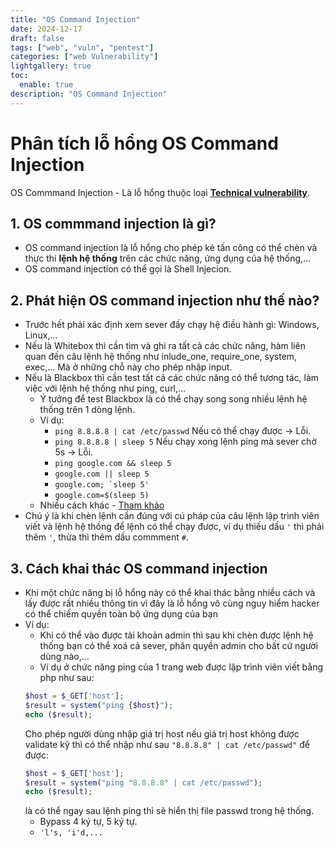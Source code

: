 ```yaml
---
title: "OS Command Injection"
date: 2024-12-17
draft: false
tags: ["web", "vuln", "pentest"]
categories: ["web Vulnerability"]
lightgallery: true
toc:
  enable: true
description: "OS Command Injection"
---
```

# Phân tích lỗ hổng OS Command Injection
  OS Commmand Injection - Là lỗ hổng thuộc loại [**Technical vulnerability**](https://tlualgosec.com/posts/Blog101/#2-ph%C3%A2n-loa%CC%A3i-l%C3%B4%CC%83-h%C3%B4%CC%89ng).
## 1. OS commmand injection là gì?
- OS command injection là lỗ hổng cho phép kẻ tấn công có thể chèn và thực thi **lệnh hệ thống** trên các chức năng, ứng dụng của hệ thống,...
- OS command injection có thể gọi là Shell Injecion.
## 2. Phát hiện OS command injection như thế nào?
- Trước hết phải xác định xem sever đấy chạy hệ điều hành gì: Windows, Linux,...
- Nếu là Whitebox thì cần tìm và ghi ra tất cả các chức năng, hàm liên quan đến câu lệnh hệ thống như inlude_one, require_one, system, exec,... Mà ở những chỗ này cho phép nhập input.
- Nếu là Blackbox thì cần test tất cả các chức năng có thể tương tác, làm việc với lệnh hệ thống như ping, curl,...
  - Ý tưởng để test Blackbox là có thể chạy song song nhiều lệnh hệ thống trên 1 dòng lệnh.
  - Ví dụ:
    - ```ping 8.8.8.8 | cat /etc/passwd``` Nếu có thể chạy được -> Lỗi.
    - ```ping 8.8.8.8 | sleep 5``` Nếu chạy xong lệnh ping mà sever chờ 5s -> Lỗi.
    - ```ping google.com && sleep 5```
    - ```google.com || sleep 5```
    - ```google.com; `sleep 5'```
    - ```google.com=$(sleep 5)```
  - Nhiều cách khác - [Tham khảo](https://book.hacktricks.xyz/pentesting-web/command-injection)
- Chú ý là khi chèn lệnh cần đúng với cú pháp của câu lệnh lập trình viên viết và lệnh hệ thống để lệnh có thể chạy được, ví dụ thiếu dấu ```'``` thì phải thêm ```'```, thừa thì thêm dấu commment ```#```.
## 3. Cách khai thác OS command injection
  - Khi một chức năng bị lỗ hổng này có thể khai thác bằng nhiều cách và lấy được rất nhiều thông tin vì đây là lỗ hổng vô cùng nguy hiểm hacker có thể chiếm quyền toàn bộ ứng dụng của bạn
  - Ví dụ:
    - Khi có thể vào được tài khoản admin thì sau khi chèn được lệnh hệ thống bạn có thể xoá cả sever, phân quyền admin cho bất cứ người dùng nào,...
    - Ví dụ ở chức năng ping của 1 trang web được lập trình viên viết bằng php như sau:
     ```php
     $host = $_GET['host'];
     $result = system("ping {$host}");
     echo ($result);
     ```
    Cho phép người dùng nhập giá trị host nếu giá trị host không được validate kỹ thì có thể nhập như sau ```"8.8.8.8" | cat /etc/passwd"``` để được:
      ```php
      $host = $_GET['host'];
      $result = system("ping "8.8.8.8" | cat /etc/passwd");
      echo ($result);
      ```
    là có thể ngay sau lệnh ping thì sẽ hiển thị file passwd trong hệ thống.
    - Bypass 4 ký tự, 5 ký tự.
    - ```'l's, 'i'd,...```

